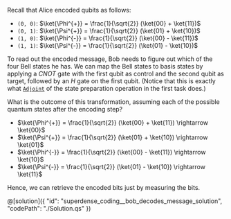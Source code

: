Recall that Alice encoded qubits as follows:

- `(0, 0)`: $\ket{\Phi^{+}} = \frac{1}{\sqrt{2}} (\ket{00} + \ket{11})$
- `(0, 1)`: $\ket{\Psi^{+}} = \frac{1}{\sqrt{2}} (\ket{01} + \ket{10})$
- `(1, 0)`: $\ket{\Phi^{-}} = \frac{1}{\sqrt{2}} (\ket{00} - \ket{11})$
- `(1, 1)`: $\ket{\Psi^{-}} = \frac{1}{\sqrt{2}} (\ket{01} - \ket{10})$

To read out the encoded message, Bob needs to figure out which of the four Bell states he has. We can map the Bell states to basis states by applying a $CNOT$ gate with the first qubit as control and the second qubit as target, followed by an $H$ gate on the first qubit. (Notice that this is exactly what [`Adjoint`](https://learn.microsoft.com/azure/quantum/user-guide/language/expressions/functorapplication#adjoint-functor) of the state preparation operation in the first task does.)
  
What is the outcome of this transformation, assuming each of the possible quantum states after the encoding step?

- $\ket{\Phi^{+}} = \frac{1}{\sqrt{2}} (\ket{00} + \ket{11}) \rightarrow \ket{00}$
- $\ket{\Psi^{+}} = \frac{1}{\sqrt{2}} (\ket{01} + \ket{10}) \rightarrow \ket{01}$
- $\ket{\Phi^{-}} = \frac{1}{\sqrt{2}} (\ket{00} - \ket{11}) \rightarrow \ket{10}$
- $\ket{\Psi^{-}} = \frac{1}{\sqrt{2}} (\ket{01} - \ket{10}) \rightarrow \ket{11}$

Hence, we can retrieve the encoded bits just by measuring the bits.

@[solution]({
    "id": "superdense_coding__bob_decodes_message_solution",
    "codePath": "./Solution.qs"
})
